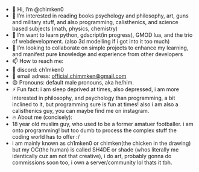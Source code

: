 - 👋 Hi, I’m @chimken0
- 👀 I’m interested in reading books psychology and philosophy, art, guns and military stuff, and also programming, calisthenics, and science based subjects (math, physics, chemistry)
- 🌱 I’m want to learn python, gdscript(in progress), GMOD lua, and the trio of webdevelopment. (also 3d modelling if i got into it too much)
- 💞️ I’m looking to collaborate on simple projects to enhance my learning, and manifest pure knowledge and experience from other developers
- 📫 How to reach me:
- 💬 discord: ch1mken0
- 📧 email adress: official.chimmken@gmail.com
- 😄 Pronouns: default male pronouns, aka he/him.
- ⚡ Fun fact: i am sleep deprived at times, also depressed, i am more interested in philosophy, and psychology than programming, a bit inclined to it, but programming sure is fun at times! also i am also a calisthenics guy, you can maybe find me on instagram.
- 🔥 About me (concisely):
-    18 year old muslim guy, who used to be a former amatuer footballer. i am onto programming! but too dumb to process the complex stuff the coding world has to offer :/
-    i am mainly known as ch1mken0 or chimken(the chicken in the drawing) but my OC(the human) is called SH4DE or shade (whos literally me identically cuz am not that creative), i do art, probably gonna do commissions soon too, i own a server/community lol thats it tbh.
